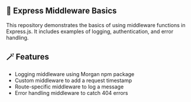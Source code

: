 ## 💫 Express Middleware Basics

This repository demonstrates the basics of using middleware functions in Express.js. It includes examples of logging, authentication, and error handling.

## 🪄 Features

- Logging middleware using Morgan npm package
- Custom middleware to add a request timestamp
- Route-specific middleware to log a message
- Error handling middleware to catch 404 errors
